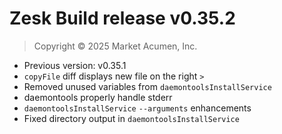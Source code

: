 # Zesk Build release v0.35.2

> Copyright &copy; 2025 Market Acumen, Inc.

- Previous version: v0.35.1
- `copyFile` diff displays new file on the right `>`
- Removed unused variables from `daemontoolsInstallService`
- daemontools properly handle stderr
- `daemontoolsInstallService` `--arguments` enhancements
- Fixed directory output in `daemontoolsInstallService`
